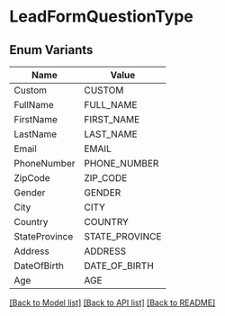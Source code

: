 # LeadFormQuestionType

## Enum Variants

| Name | Value |
|---- | -----|
| Custom | CUSTOM |
| FullName | FULL_NAME |
| FirstName | FIRST_NAME |
| LastName | LAST_NAME |
| Email | EMAIL |
| PhoneNumber | PHONE_NUMBER |
| ZipCode | ZIP_CODE |
| Gender | GENDER |
| City | CITY |
| Country | COUNTRY |
| StateProvince | STATE_PROVINCE |
| Address | ADDRESS |
| DateOfBirth | DATE_OF_BIRTH |
| Age | AGE |


[[Back to Model list]](../README.md#documentation-for-models) [[Back to API list]](../README.md#documentation-for-api-endpoints) [[Back to README]](../README.md)


